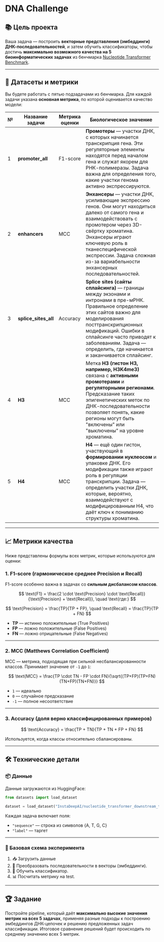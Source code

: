 # DNA Challenge

## 📚 Цель проекта

Ваша задача — построить **векторные представления (эмбеддинги) ДНК-последовательностей**, и затем обучить классификаторы, чтобы достичь **максимально возможного качества на 5 биоинформатических задачах** из бенчмарка [Nucleotide Transformer Benchmark](https://huggingface.co/datasets/InstaDeepAI/nucleotide_transformer_downstream_tasks).

---

## 🧪 Датасеты и метрики

Вы будете работать с пятью подзадачами из бенчмарка. Для каждой задачи указана **основная метрика**, по которой оценивается качество модели:

| №  | Название задачи      | Метрика оценки | Биологическое значение |
|----|----------------------|----------------|-------------------------|
| 1  | **promoter_all**     | F1-score       | **Промотеры** — участки ДНК, с которых начинается транскрипция гена. Эти регуляторные элементы находятся перед началом гена и служат якорем для РНК-полимеразы. Задача важна для определения того, какие участки генома активно экспрессируются. |
| 2  | **enhancers**        | MCC            | **Энхансеры** — участки ДНК, усиливающие экспрессию генов. Они могут находиться далеко от самого гена и взаимодействовать с промотером через 3D-свёртку хроматина. Энхансеры играют ключевую роль в тканеспецифической экспрессии. Задача сложная из-за вариабельности энхансерных последовательностей. |
| 3  | **splice_sites_all** | Accuracy       | **Splice sites (сайты сплайсинга)** — границы между экзонами и интронами в пре-мРНК. Правильное определение этих сайтов важно для моделирования посттранскрипционных модификаций. Ошибки в сплайсинге часто приводят к заболеваниям. Задача — определить, где начинается и заканчивается сплайсинг. |
| 4  | **H3**               | MCC            | Метка **H3 (гистон H3, например, H3K4me3)** связана с **активными промотерами** и **регуляторными регионами**. Предсказание таких эпигенетических меток по ДНК-последовательности позволяет понять, какие регионы могут быть "включены" или "выключены" на уровне хроматина. |
| 5  | **H4**               | MCC            | **H4** — ещё один гистон, участвующий в **формировании нуклеосом** и упаковке ДНК. Его модификации также играют роль в регуляции транскрипции. Задача — определить участки ДНК, которые, вероятно, взаимодействуют с модифицированным H4, что даёт ключ к пониманию структуры хроматина. |

---

## 📈 Метрики качества

Ниже представлены формулы всех метрик, которые используются для оценки:

### 1. **F1-score (гармоническое среднее Precision и Recall)**

F1-score особенно важна в задачах со **сильным дисбалансом классов**.

$$
\text{F1} = \frac{2 \cdot \text{Precision} \cdot \text{Recall}}{\text{Precision} + \text{Recall}}, \quad \text{где:}
$$

$$
\text{Precision} = \frac{TP}{TP + FP}, \quad \text{Recall} = \frac{TP}{TP + FN}
$$

- **TP** — истинно положительные (True Positives)
- **FP** — ложно положительные (False Positives)
- **FN** — ложно отрицательные (False Negatives)

---

### 2. **MCC (Matthews Correlation Coefficient)**

MCC — метрика, подходящая при сильной несбалансированности классов. Принимает значение от `-1` до `1`:

$$
\text{MCC} = \frac{TP \cdot TN - FP \cdot FN}{\sqrt{(TP+FP)(TP+FN)(TN+FP)(TN+FN)}}
$$

- `1` — идеально
- `0` — случайное предсказание
- `-1` — полное несоответствие

---

### 3. **Accuracy (доля верно классифицированных примеров)**

$$
\text{Accuracy} = \frac{TP + TN}{TP + TN + FP + FN}
$$

Используется, когда классы относительно сбалансированы.

---

## 🛠️ Технические детали

### 📦 Данные

Данные загружаются из HuggingFace:

```python
from datasets import load_dataset

dataset = load_dataset("InstaDeepAI/nucleotide_transformer_downstream_tasks", "promoter_all")
```

Каждая задача включает поля:
- `"sequence"` — строка из символов {A, T, G, C}
- `"label"` — таргет

---

### 🧪 Базовая схема эксперимента

1. 📥 Загрузить данные
2. 🧬 Преобразовать последовательности в векторы (эмбеддинги).
3. 🤖 Обучить классификатор.
4. 📊 Посчитать метрику на test.

---

## 🏆 Задание

Постройте pipeline, который даёт **максимально высокие значения метрик на всех 5 задачах**, применяя разные подходы к построению эмбеддингов ДНК-цепочек и решению предложенных задач классификации. Итоговое сравнение решений будет происходить по среднему значению всех 5 метрик.
